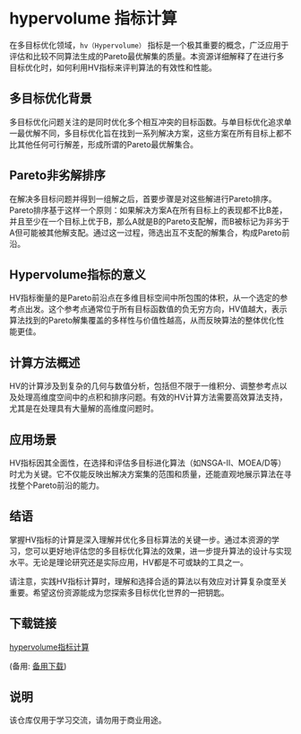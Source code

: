 # hypervolume 指标计算

在多目标优化领域，`hv（Hypervolume）` 指标是一个极其重要的概念，广泛应用于评估和比较不同算法生成的Pareto最优解集的质量。本资源详细解释了在进行多目标优化时，如何利用HV指标来评判算法的有效性和性能。

## 多目标优化背景

多目标优化问题关注的是同时优化多个相互冲突的目标函数。与单目标优化追求单一最优解不同，多目标优化旨在找到一系列解决方案，这些方案在所有目标上都不比其他任何可行解差，形成所谓的Pareto最优解集合。

## Pareto非劣解排序

在解决多目标问题并得到一组解之后，首要步骤是对这些解进行Pareto排序。Pareto排序基于这样一个原则：如果解决方案A在所有目标上的表现都不比B差，并且至少在一个目标上优于B，那么A就是B的Pareto支配解，而B被标记为非劣于A但可能被其他解支配。通过这一过程，筛选出互不支配的解集合，构成Pareto前沿。

## Hypervolume指标的意义

HV指标衡量的是Pareto前沿点在多维目标空间中所包围的体积，从一个选定的参考点出发。这个参考点通常位于所有目标函数值的负无穷方向，HV值越大，表示算法找到的Pareto解集覆盖的多样性与价值性越高，从而反映算法的整体优化性能更佳。

## 计算方法概述

HV的计算涉及到复杂的几何与数值分析，包括但不限于一维积分、调整参考点以及处理高维度空间中的点积和排序问题。有效的HV计算方法需要高效算法支持，尤其是在处理具有大量解的高维度问题时。

## 应用场景

HV指标因其全面性，在选择和评估多目标进化算法（如NSGA-II、MOEA/D等）时尤为关键。它不仅能反映出解决方案集的范围和质量，还能直观地展示算法在寻找整个Pareto前沿的能力。

## 结语

掌握HV指标的计算是深入理解并优化多目标算法的关键一步。通过本资源的学习，您可以更好地评估您的多目标优化算法的效果，进一步提升算法的设计与实现水平。无论是理论研究还是实际应用，HV都是不可或缺的工具之一。

请注意，实践HV指标计算时，理解和选择合适的算法以有效应对计算复杂度至关重要。希望这份资源能成为您探索多目标优化世界的一把钥匙。

## 下载链接
[hypervolume指标计算](https://pan.quark.cn/s/4db1392f6cdf) 

(备用: [备用下载](https://pan.baidu.com/s/12bLaRm5MIT-llM87K_cDGg?pwd=1234))

## 说明

该仓库仅用于学习交流，请勿用于商业用途。
